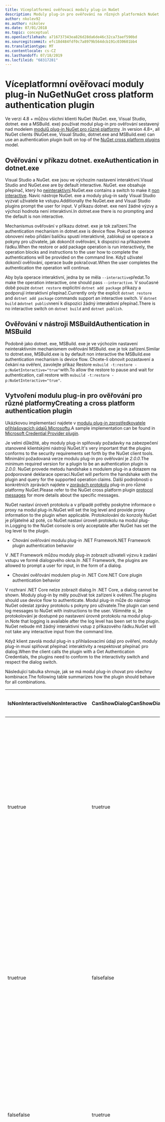 ```yaml
---
title: Víceplatformní ověřovací moduly plug-in NuGet
description: Moduly plug-in pro ověřování na různých platformách NuGet pro NuGet. exe, dotnet. exe, MSBuild. exe a Visual Studio
author: nkolev92
ms.author: nikolev
ms.date: 07/01/2018
ms.topic: conceptual
ms.openlocfilehash: a716737343ea826d28da6de46c32ca73aef590bd
ms.sourcegitcommit: efc18d484fdf0c7a8979b564dcb191c030601bb4
ms.translationtype: MT
ms.contentlocale: cs-CZ
ms.lasthandoff: 07/18/2019
ms.locfileid: "68317281"
---
```

# <a name="nuget-cross-platform-authentication-plugin"></a><span data-ttu-id="8740e-103">Víceplatformní ověřovací moduly plug-in NuGet</span><span class="sxs-lookup"><span data-stu-id="8740e-103">NuGet cross platform authentication plugin</span></span>

<span data-ttu-id="8740e-104">Ve verzi 4.8 + můžou všichni klienti NuGet (NuGet. exe, Visual Studio, dotnet. exe a MSBuild. exe) používat modul plug-in pro ověřování sestavený nad modelem [modulů plug-in NuGet pro různé platformy](NuGet-Cross-Platform-Plugins.md) .</span><span class="sxs-lookup"><span data-stu-id="8740e-104">In version 4.8+, all NuGet clients (NuGet.exe, Visual Studio, dotnet.exe and MSBuild.exe) can use an authentication plugin built on top of the [NuGet cross platform plugins](NuGet-Cross-Platform-Plugins.md) model.</span></span>

## <a name="authentication-in-dotnetexe"></a><span data-ttu-id="8740e-105">Ověřování v příkazu dotnet. exe</span><span class="sxs-lookup"><span data-stu-id="8740e-105">Authentication in dotnet.exe</span></span>

<span data-ttu-id="8740e-106">Visual Studio a NuGet. exe jsou ve výchozím nastavení interaktivní.</span><span class="sxs-lookup"><span data-stu-id="8740e-106">Visual Studio and NuGet.exe are by default interactive.</span></span> <span data-ttu-id="8740e-107">NuGet. exe obsahuje přepínač, který ho [neinteraktivní](../nuget-exe-CLI-Reference.md).</span><span class="sxs-lookup"><span data-stu-id="8740e-107">NuGet.exe contains a switch to make it [non interactive](../nuget-exe-CLI-Reference.md).</span></span>
<span data-ttu-id="8740e-108">Navíc nástroje NuGet. exe a moduly plug-in sady Visual Studio vyzvat uživatele ke vstupu.</span><span class="sxs-lookup"><span data-stu-id="8740e-108">Additionally the NuGet.exe and Visual Studio plugins prompt the user for input.</span></span>
<span data-ttu-id="8740e-109">V příkazu dotnet. exe není žádné výzvy a výchozí hodnota není interaktivní.</span><span class="sxs-lookup"><span data-stu-id="8740e-109">In dotnet.exe there is no prompting and the default is non interactive.</span></span>

<span data-ttu-id="8740e-110">Mechanismus ověřování v příkazu dotnet. exe je tok zařízení.</span><span class="sxs-lookup"><span data-stu-id="8740e-110">The authentication mechanism in dotnet.exe is device flow.</span></span> <span data-ttu-id="8740e-111">Pokud se operace obnovení nebo přidání balíčku spustí interaktivně, zablokují se operace a pokyny pro uživatele, jak dokončit ověřování, k dispozici na příkazovém řádku.</span><span class="sxs-lookup"><span data-stu-id="8740e-111">When the restore or add package operation is run interactively, the operation blocks and instructions to the user how to complete the authentications will be provided on the command line.</span></span>
<span data-ttu-id="8740e-112">Když uživatel dokončí ověřování, operace bude pokračovat.</span><span class="sxs-lookup"><span data-stu-id="8740e-112">When the user completes the authentication the operation will continue.</span></span>

<span data-ttu-id="8740e-113">Aby byla operace interaktivní, jedna by se měla `--interactive`předat.</span><span class="sxs-lookup"><span data-stu-id="8740e-113">To make the operation interactive, one should pass `--interactive`.</span></span>
<span data-ttu-id="8740e-114">V současné době pouze `dotnet restore` explicitní `dotnet add package` příkazy a podporují interaktivní přepínač.</span><span class="sxs-lookup"><span data-stu-id="8740e-114">Currently only the explicit `dotnet restore` and `dotnet add package` commands support an interactive switch.</span></span>
<span data-ttu-id="8740e-115">V `dotnet build` a`dotnet publish`není k dispozici žádný interaktivní přepínač.</span><span class="sxs-lookup"><span data-stu-id="8740e-115">There is no interactive switch on `dotnet build` and `dotnet publish`.</span></span>

## <a name="authentication-in-msbuild"></a><span data-ttu-id="8740e-116">Ověřování v nástroji MSBuild</span><span class="sxs-lookup"><span data-stu-id="8740e-116">Authentication in MSBuild</span></span>

<span data-ttu-id="8740e-117">Podobně jako dotnet. exe, MSBuild. exe je ve výchozím nastavení neinteraktivním mechanismem ověřování MSBuild. exe je tok zařízení.</span><span class="sxs-lookup"><span data-stu-id="8740e-117">Similar to dotnet.exe, MSBuild.exe is by default non interactive the MSBuild.exe authentication mechanism is device flow.</span></span>
<span data-ttu-id="8740e-118">Chcete-li obnovit pozastavení a čekání na ověření, zavolejte příkaz Restore `msbuild -t:restore -p:NuGetInteractive="true"`with.</span><span class="sxs-lookup"><span data-stu-id="8740e-118">To allow the restore to pause and wait for authentication, call restore with `msbuild -t:restore -p:NuGetInteractive="true"`.</span></span>

## <a name="creating-a-cross-platform-authentication-plugin"></a><span data-ttu-id="8740e-119">Vytvoření modulu plug-in pro ověřování pro různé platformy</span><span class="sxs-lookup"><span data-stu-id="8740e-119">Creating a cross platform authentication plugin</span></span>

<span data-ttu-id="8740e-120">Ukázkovou implementaci najdete v [modulu plug-in zprostředkovatele přihlašovacích údajů Microsoftu](https://github.com/Microsoft/artifacts-credprovider).</span><span class="sxs-lookup"><span data-stu-id="8740e-120">A sample implementation can be found in [Microsoft Credential Provider plugin](https://github.com/Microsoft/artifacts-credprovider).</span></span>

<span data-ttu-id="8740e-121">Je velmi důležité, aby moduly plug-in splňovaly požadavky na zabezpečení stanovené klientskými nástroji NuGet.</span><span class="sxs-lookup"><span data-stu-id="8740e-121">It's very important that the plugins conforms to the security requirements set forth by the NuGet client tools.</span></span>
<span data-ttu-id="8740e-122">Minimální požadovaná verze modulu plug-in pro ověřování je *2.0.0*.</span><span class="sxs-lookup"><span data-stu-id="8740e-122">The minimum required version for a plugin to be an authentication plugin is *2.0.0*.</span></span>
<span data-ttu-id="8740e-123">NuGet provede metodu handshake s modulem plug-in a dotazem na podporované deklarace operací.</span><span class="sxs-lookup"><span data-stu-id="8740e-123">NuGet will perform the handshake with the plugin and query for the supported operation claims.</span></span>
<span data-ttu-id="8740e-124">Další podrobnosti o konkrétních zprávách najdete v [zprávách protokolu](NuGet-Cross-Platform-Plugins.md#protocol-messages-index) plug-in pro různé platformy NuGet.</span><span class="sxs-lookup"><span data-stu-id="8740e-124">Please refer to the NuGet cross platform plugin [protocol messages](NuGet-Cross-Platform-Plugins.md#protocol-messages-index) for more details about the specific messages.</span></span>

<span data-ttu-id="8740e-125">NuGet nastaví úroveň protokolu a v případě potřeby poskytne informace o proxy na modul plug-in.</span><span class="sxs-lookup"><span data-stu-id="8740e-125">NuGet will set the log level and provide proxy information to the plugin when applicable.</span></span>
<span data-ttu-id="8740e-126">Protokolování do konzoly NuGet je přijatelné až poté, co NuGet nastaví úroveň protokolu na modul plug-in.</span><span class="sxs-lookup"><span data-stu-id="8740e-126">Logging to the NuGet console is only acceptable after NuGet has set the log level to the plugin.</span></span>

- <span data-ttu-id="8740e-127">Chování ověřování modulu plug-in .NET Framework</span><span class="sxs-lookup"><span data-stu-id="8740e-127">.NET Framework plugin authentication behavior</span></span>

<span data-ttu-id="8740e-128">V .NET Framework můžou moduly plug-in zobrazit uživateli výzvu k zadání vstupu ve formě dialogového okna.</span><span class="sxs-lookup"><span data-stu-id="8740e-128">In .NET Framework, the plugins are allowed to prompt a user for input, in the form of a dialog.</span></span>

- <span data-ttu-id="8740e-129">Chování ověřování modulem plug-in .NET Core</span><span class="sxs-lookup"><span data-stu-id="8740e-129">.NET Core plugin authentication behavior</span></span>

<span data-ttu-id="8740e-130">V rozhraní .NET Core nelze zobrazit dialog.</span><span class="sxs-lookup"><span data-stu-id="8740e-130">In .NET Core, a dialog cannot be shown.</span></span> <span data-ttu-id="8740e-131">Moduly plug-in by měly používat tok zařízení k ověření.</span><span class="sxs-lookup"><span data-stu-id="8740e-131">The plugins should use device flow to authenticate.</span></span>
<span data-ttu-id="8740e-132">Modul plug-in může do nástroje NuGet odeslat zprávy protokolu s pokyny pro uživatele.</span><span class="sxs-lookup"><span data-stu-id="8740e-132">The plugin can send log messages to NuGet with instructions to the user.</span></span>
<span data-ttu-id="8740e-133">Všimněte si, že protokolování je dostupné po nastavení úrovně protokolu na modul plug-in.</span><span class="sxs-lookup"><span data-stu-id="8740e-133">Note that logging is available after the log level has been set to the plugin.</span></span>
<span data-ttu-id="8740e-134">NuGet nebude mít žádný interaktivní vstup z příkazového řádku.</span><span class="sxs-lookup"><span data-stu-id="8740e-134">NuGet will not take any interactive input from the command line.</span></span>

<span data-ttu-id="8740e-135">Když klient zavolá modul plug-in s přihlašovacími údaji pro ověření, moduly plug-in musí splňovat přepínač interaktivity a respektovat přepínač pro dialog.</span><span class="sxs-lookup"><span data-stu-id="8740e-135">When the client calls the plugin with a Get Authentication Credentials, the plugins need to conform to the interactivity switch and respect the dialog switch.</span></span> 

<span data-ttu-id="8740e-136">Následující tabulka shrnuje, jak se má modul plug-in chovat pro všechny kombinace.</span><span class="sxs-lookup"><span data-stu-id="8740e-136">The following table summarizes how the plugin should behave for all combinations.</span></span>

| <span data-ttu-id="8740e-137">IsNonInteractive</span><span class="sxs-lookup"><span data-stu-id="8740e-137">IsNonInteractive</span></span> | <span data-ttu-id="8740e-138">CanShowDialog</span><span class="sxs-lookup"><span data-stu-id="8740e-138">CanShowDialog</span></span> | <span data-ttu-id="8740e-139">Chování modulu plug-in</span><span class="sxs-lookup"><span data-stu-id="8740e-139">Plugin behavior</span></span> |
| ---------------- | ------------- | --------------- |
| <span data-ttu-id="8740e-140">true</span><span class="sxs-lookup"><span data-stu-id="8740e-140">true</span></span> | <span data-ttu-id="8740e-141">true</span><span class="sxs-lookup"><span data-stu-id="8740e-141">true</span></span> | <span data-ttu-id="8740e-142">Přepínač IsNonInteractive má přednost před přepínačem dialogu.</span><span class="sxs-lookup"><span data-stu-id="8740e-142">The IsNonInteractive switch takes precedence over the dialog switch.</span></span> <span data-ttu-id="8740e-143">Modul plug-in nemůže automaticky otevřít dialog.</span><span class="sxs-lookup"><span data-stu-id="8740e-143">The plugin is not allowed to pop a dialog.</span></span> <span data-ttu-id="8740e-144">Tato kombinace je platná jenom pro .NET Framework moduly plug-in.</span><span class="sxs-lookup"><span data-stu-id="8740e-144">This combination is only valid for .NET Framework plugins</span></span> |
| <span data-ttu-id="8740e-145">true</span><span class="sxs-lookup"><span data-stu-id="8740e-145">true</span></span> | <span data-ttu-id="8740e-146">false</span><span class="sxs-lookup"><span data-stu-id="8740e-146">false</span></span> | <span data-ttu-id="8740e-147">Přepínač IsNonInteractive má přednost před přepínačem dialogu.</span><span class="sxs-lookup"><span data-stu-id="8740e-147">The IsNonInteractive switch takes precedence over the dialog switch.</span></span> <span data-ttu-id="8740e-148">Modul plug-in není povolený blokování.</span><span class="sxs-lookup"><span data-stu-id="8740e-148">The plugin is not allowed to block.</span></span> <span data-ttu-id="8740e-149">Tato kombinace je platná jenom pro moduly plug-in .NET Core.</span><span class="sxs-lookup"><span data-stu-id="8740e-149">This combination is only valid for .NET Core plugins</span></span> |
| <span data-ttu-id="8740e-150">false</span><span class="sxs-lookup"><span data-stu-id="8740e-150">false</span></span> | <span data-ttu-id="8740e-151">true</span><span class="sxs-lookup"><span data-stu-id="8740e-151">true</span></span> | <span data-ttu-id="8740e-152">Modul plug-in by měl zobrazovat dialogové okno.</span><span class="sxs-lookup"><span data-stu-id="8740e-152">The plugin should show a dialog.</span></span> <span data-ttu-id="8740e-153">Tato kombinace je platná jenom pro .NET Framework moduly plug-in.</span><span class="sxs-lookup"><span data-stu-id="8740e-153">This combination is only valid for .NET Framework plugins</span></span> |
| <span data-ttu-id="8740e-154">false</span><span class="sxs-lookup"><span data-stu-id="8740e-154">false</span></span> | <span data-ttu-id="8740e-155">false</span><span class="sxs-lookup"><span data-stu-id="8740e-155">false</span></span> | <span data-ttu-id="8740e-156">Modul plug-in nemůže zobrazit dialog.</span><span class="sxs-lookup"><span data-stu-id="8740e-156">The plugin should/can not show a dialog.</span></span> <span data-ttu-id="8740e-157">Modul plug-in by měl použít tok zařízení k ověření protokolováním zprávy instrukcí prostřednictvím protokolovacího nástroje.</span><span class="sxs-lookup"><span data-stu-id="8740e-157">The plugin should use device flow to authenticate by logging an instruction message via the logger.</span></span> <span data-ttu-id="8740e-158">Tato kombinace je platná jenom pro moduly plug-in .NET Core.</span><span class="sxs-lookup"><span data-stu-id="8740e-158">This combination is only valid for .NET Core plugins</span></span> |

<span data-ttu-id="8740e-159">Než začnete psát modul plug-in, přečtěte si následující specifikace.</span><span class="sxs-lookup"><span data-stu-id="8740e-159">Please refer to the following specs before writing a plugin.</span></span>

- [<span data-ttu-id="8740e-160">Modul plug-in pro stažení balíčku NuGet</span><span class="sxs-lookup"><span data-stu-id="8740e-160">NuGet Package Download Plugin</span></span>](https://github.com/NuGet/Home/wiki/NuGet-Package-Download-Plugin)
- [<span data-ttu-id="8740e-161">Modul plug-in NuGet pro ověřování přes NuGet</span><span class="sxs-lookup"><span data-stu-id="8740e-161">NuGet cross plat authentication plugin</span></span>](https://github.com/NuGet/Home/wiki/NuGet-cross-plat-authentication-plugin)
